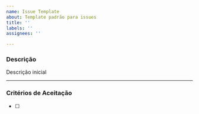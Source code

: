 ```yaml
---
name: Issue Template
about: Template padrão para issues
title: ''
labels: ''
assignees: ''

---
```


### Descrição
<!-- Exemplo: Como [tipo de usuário], quero [objetivo] para que [benefício]. -->
Descrição inicial

---

### Critérios de Aceitação
<!-- Regras que a funcionalidade deve seguir para ser considerada concluída. -->
- [ ]
